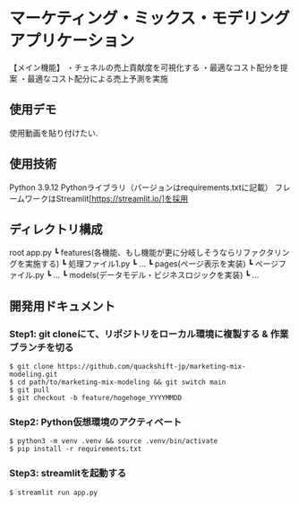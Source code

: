 # マーケティング・ミックス・モデリングアプリケーション
【メイン機能】
・チェネルの売上貢献度を可視化する
・最適なコスト配分を提案
・最適なコスト配分による売上予測を実施

## 使用デモ
使用動画を貼り付けたい.

## 使用技術
Python 3.9.12
Pythonライブラリ（バージョンはrequirements.txtに記載）
フレームワークはStreamlit[https://streamlit.io/]を採用

## ディレクトリ構成
root
app.py
  ┗ features(各機能、もし機能が更に分岐しそうならリファクタリングを実施する)
    ┗ 処理ファイル1.py
    ┗ ...
  ┗ pages(ページ表示を実装)
    ┗ ページファイル.py
    ┗ ...
  ┗ models(データモデル・ビジネスロジックを実装)
    ┗ ...

## 開発用ドキュメント
### Step1: git cloneにて、リポジトリをローカル環境に複製する & 作業ブランチを切る
```
$ git clone https://github.com/quackshift-jp/marketing-mix-modeling.git
$ cd path/to/marketing-mix-modeling && git switch main
$ git pull
$ git checkout -b feature/hogehoge_YYYYMMDD
```

### Step2: Python仮想環境のアクティベート
```
$ python3 -m venv .venv && source .venv/bin/activate
$ pip install -r requirements.txt
```

### Step3: streamlitを起動する
```
$ streamlit run app.py
```